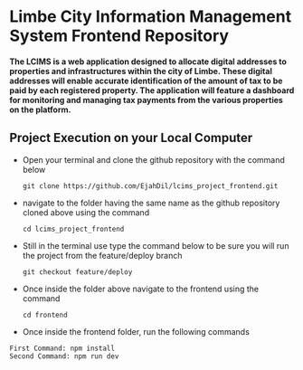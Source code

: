 # Limbe City Information Management System Frontend Repository
#### The LCIMS is a web application designed to allocate digital addresses to properties and infrastructures within the city of Limbe. These digital addresses will enable accurate identification of the amount of tax to be paid by each registered property. The application will feature a dashboard for monitoring and managing tax payments from the various properties on the platform.

## Project Execution on your Local Computer

- Open your terminal and clone the github repository with the command below

  `
   git clone https://github.com/EjahDil/lcims_project_frontend.git
  `
  
- navigate to the folder having the same name as the github repository cloned above using the command

  `
   cd lcims_project_frontend
  `

- Still in the terminal use type the command below to be sure you will run the project from the feature/deploy branch

  
  `
    git checkout feature/deploy
  `
    
 - Once inside the folder above navigate to the frontend using the command

   `
   cd frontend
   `
   
 - Once inside the frontend folder, run the following commands

```
First Command: npm install
Second Command: npm run dev 
```
